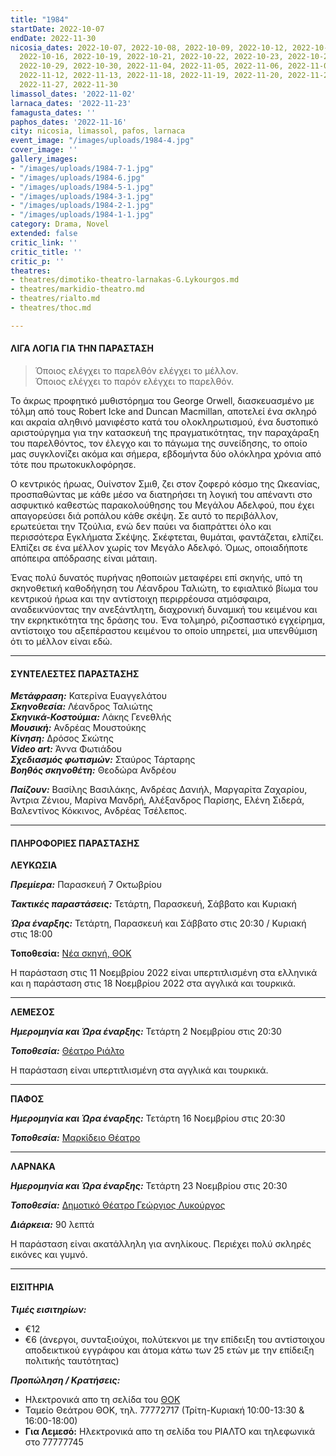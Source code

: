 ```yaml
---
title: "1984"
startDate: 2022-10-07
endDate: 2022-11-30
nicosia_dates: 2022-10-07, 2022-10-08, 2022-10-09, 2022-10-12, 2022-10-14, 2022-10-15,
  2022-10-16, 2022-10-19, 2022-10-21, 2022-10-22, 2022-10-23, 2022-10-26, 2022-10-28,
  2022-10-29, 2022-10-30, 2022-11-04, 2022-11-05, 2022-11-06, 2022-11-09, 2022-11-11,
  2022-11-12, 2022-11-13, 2022-11-18, 2022-11-19, 2022-11-20, 2022-11-25, 2022-11-26,
  2022-11-27, 2022-11-30
limassol_dates: '2022-11-02'
larnaca_dates: '2022-11-23'
famagusta_dates: ''
paphos_dates: '2022-11-16'
city: nicosia, limassol, pafos, larnaca
event_image: "/images/uploads/1984-4.jpg"
cover_image: ''
gallery_images:
- "/images/uploads/1984-7-1.jpg"
- "/images/uploads/1984-6.jpg"
- "/images/uploads/1984-5-1.jpg"
- "/images/uploads/1984-3-1.jpg"
- "/images/uploads/1984-2-1.jpg"
- "/images/uploads/1984-1-1.jpg"
category: Drama, Novel
extended: false
critic_link: ''
critic_title: ''
critic_p: ''
theatres:
- theatres/dimotiko-theatro-larnakas-G.Lykourgos.md
- theatres/markidio-theatro.md
- theatres/rialto.md
- theatres/thoc.md

---
```

#### ΛΙΓΑ ΛΟΓΙΑ ΓΙΑ ΤΗΝ ΠΑΡΑΣΤΑΣΗ

> Όποιος ελέγχει το παρελθόν ελέγχει το μέλλον.  
> Όποιος ελέγχει το παρόν ελέγχει το παρελθόν.

Το άκρως προφητικό μυθιστόρημα του George Orwell, διασκευασμένο με τόλμη από τους Robert Icke and Duncan Macmillan, αποτελεί ένα σκληρό και ακραία αληθινό μανιφέστο κατά του ολοκληρωτισμού, ένα δυστοπικό αριστούργημα για την κατασκευή της πραγματικότητας, την παραχάραξη του παρελθόντος, τον έλεγχο και το πάγωμα της συνείδησης, το οποίο μας συγκλονίζει ακόμα και σήμερα, εβδομήντα δύο ολόκληρα χρόνια από τότε που πρωτοκυκλοφόρησε.

Ο κεντρικός ήρωας, Ουίνστον Σμιθ, ζει στον ζοφερό κόσμο της Ωκεανίας, προσπαθώντας με κάθε μέσο να διατηρήσει τη λογική του απέναντι στο ασφυκτικό καθεστώς παρακολούθησης του Μεγάλου Αδελφού, που έχει απαγορεύσει διά ροπάλου κάθε σκέψη. Σε αυτό το περιβάλλον, ερωτεύεται την Τζούλια, ενώ δεν παύει να διαπράττει όλο και περισσότερα Εγκλήματα Σκέψης. Σκέφτεται, θυμάται, φαντάζεται, ελπίζει. Ελπίζει σε ένα μέλλον χωρίς τον Μεγάλο Αδελφό. Όμως, οποιαδήποτε απόπειρα απόδρασης είναι μάταιη.

Ένας πολύ δυνατός πυρήνας ηθοποιών μεταφέρει επί σκηνής, υπό τη σκηνοθετική καθοδήγηση του Λέανδρου Ταλιώτη, το εφιαλτικό βίωμα του κεντρικού ήρωα και την αντίστοιχη περιρρέουσα ατμόσφαιρα, αναδεικνύοντας την ανεξάντλητη, διαχρονική δυναμική του κειμένου και την εκρηκτικότητα της δράσης του. Ένα τολμηρό, ριζοσπαστικό εγχείρημα, αντίστοιχο του αξεπέραστου κειμένου το οποίο υπηρετεί, μια υπενθύμιση ότι το μέλλον είναι εδώ.

***

#### ΣΥΝΤΕΛΕΣΤΕΣ ΠΑΡΑΣΤΑΣΗΣ

**_Μετάφραση:_** Κατερίνα Ευαγγελάτου  
**_Σκηνοθεσία:_** Λέανδρος Ταλιώτης  
**_Σκηνικά-Κοστούμια:_** Λάκης Γενεθλής  
**_Μουσική:_** Ανδρέας Μουστούκης  
**_Κίνηση:_** Δρόσος Σκώτης  
**_Video art:_** Άννα Φωτιάδου  
**_Σχεδιασμός φωτισμών:_** Σταύρος Τάρταρης  
**_Βοηθός σκηνοθέτη:_** Θεοδώρα Ανδρέου

**_Παίζουν:_** Βασίλης Βασιλάκης, Ανδρέας Δανιήλ, Μαργαρίτα Ζαχαρίου, Άντρια Ζένιου, Μαρίνα Μανδρή, Αλέξανδρος Παρίσης, Ελένη Σιδερά, Βαλεντίνος Κόκκινος, Ανδρέας Τσέλεπος.

***

#### ΠΛΗΡΟΦΟΡΙΕΣ ΠΑΡΑΣΤΑΣΗΣ

**ΛΕΥΚΩΣΙΑ**

**_Πρεμίερα:_** Παρασκευή 7 Οκτωβρίου

**_Τακτικές παραστάσεις:_** Τετάρτη, Παρασκευή, Σάββατο και Κυριακή

**_Ώρα έναρξης:_** Τετάρτη, Παρασκευή και Σάββατο στις 20:30 / Κυριακή στις 18:00

**Τοποθεσία:** [Νέα σκηνή, ΘΟΚ](?#map)

Η παράσταση στις 11 Νοεμβρίου 2022 είναι υπερτιτλισμένη στα ελληνικά και η παράσταση στις 18 Νοεμβρίου 2022 στα αγγλικά και τουρκικά.

***

**ΛΕΜΕΣΟΣ**

**_Ημερομηνία και Ώρα έναρξης:_** Τετάρτη 2 Νοεμβρίου στις 20:30

**_Τοποθεσία:_** [Θέατρο Ριάλτο](?#map)

Η παράσταση είναι υπερτιτλισμένη στα αγγλικά και τουρκικά.

***

**ΠΑΦΟΣ**

**_Ημερομηνία και Ώρα έναρξης:_** Τετάρτη 16 Νοεμβρίου στις 20:30

**_Τοποθεσία:_** [Μαρκίδειο Θέατρο](?#map)

***

**ΛΑΡΝΑΚΑ**

**_Ημερομηνία και Ώρα έναρξης:_** Τετάρτη 23 Νοεμβρίου στις 20:30

**_Τοποθεσία:_** [Δημοτικό Θέατρο Γεώργιος Λυκούργος](?#map)

**_Διάρκεια:_** 90 λεπτά

Η παράσταση είναι ακατάλληλη για ανηλίκους. Περιέχει πολύ σκληρές εικόνες και γυμνό.

***

#### ΕΙΣΙΤΗΡΙΑ

**_Τιμές εισιτηρίων:_**

* €12
* €6 (άνεργοι, συνταξιούχοι, πολύτεκνοι με την επίδειξη του αντίστοιχου αποδεικτικού εγγράφου και άτομα κάτω των 25 ετών με την επίδειξη πολιτικής ταυτότητας)

**_Προπώληση / Κρατήσεις:_**

* Ηλεκτρονικά απο τη σελίδα του [ΘΟΚ](https://www.thoc.org.cy/event/1984,4686,235,el,shows "Κρατήσεις εισιτηρίων")
* Ταμείο Θεάτρου ΘΟΚ, τηλ. 77772717 (Τρίτη-Κυριακή 10:00-13:30 & 16:00-18:00)
* **Για Λεμεσό:** Ηλεκτρονικά απο τη σελίδα του ΡΙΑΛΤΟ και τηλεφωνικά στο 77777745